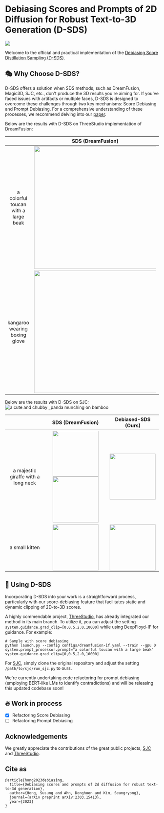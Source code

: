 # Debiasing Scores and Prompts of 2D Diffusion for Robust Text-to-3D Generation (D-SDS)
<a href="https://arxiv.org/abs/2303.15413"><img src="https://img.shields.io/badge/arXiv-2305.15413-B31B1B"></a>

Welcome to the official and practical implementation of the [Debiasing Score Distillation Sampling (D-SDS)](https://arxiv.org/abs/2303.15413).

## 🎭 Why Choose D-SDS?

D-SDS offers a solution when SDS methods, such as DreamFusion, Magic3D, SJC, etc., don't produce the 3D results you're aiming for. If you've faced issues with artifacts or multiple faces, D-SDS is designed to overcome these challenges through two key mechanisms: Score Debiasing and Prompt Debiasing. For a comprehensive understanding of these processes, we recommend delving into our [paper](https://arxiv.org/abs/2303.15413).

Below are the results with D-SDS on ThreeStudio implementation of DreamFusion:

|           | SDS (DreamFusion) | Debiased-SDS (Ours) |
|:---------:|:-----------------:|:-------------------:|
| a colorful toucan with a large beak | <img src="https://github.com/SusungHong/Debiased-Score-Distillation-Sampling/assets/5498512/a4090873-8401-4601-b5a9-2f931637a669" width="400"/> | <img src="https://github.com/SusungHong/Debiased-Score-Distillation-Sampling/assets/5498512/e3f9b673-10f6-4844-a22e-f07e049393e1" width="400"/> |
| kangaroo wearing boxing glove | <img src="https://github.com/SusungHong/Debiased-Score-Distillation-Sampling/assets/5498512/067b6980-8e0c-45b0-8951-9816c327b012" width="400"/> | <img src="https://github.com/SusungHong/Debiased-Score-Distillation-Sampling/assets/5498512/138c03ad-b648-4b36-aa12-f8a29ffdfe7a" width="400"/> |

Below are the results with D-SDS on SJC:![a cute and chubby _panda munching on bamboo]()


|           | SDS (DreamFusion) | Debiased-SDS (Ours) |
|:---------:|:-----------------:|:-------------------:|
| a majestic giraffe with a long neck | <img src="https://github.com/SusungHong/Debiased-Score-Distillation-Sampling/assets/5498512/a2b7404e-0caa-4086-96e4-e7c625d7f2e2" width="150"/><img src="https://github.com/SusungHong/Debiased-Score-Distillation-Sampling/assets/5498512/2b29150b-e787-4fa6-a485-30b2327c0ae5" width="150"/> | <img src="https://github.com/SusungHong/Debiased-Score-Distillation-Sampling/assets/5498512/9d0cdd3a-5003-4520-8b4d-e69e09f445fb" width="150"/> |
| a small kitten | <img src="https://github.com/SusungHong/Debiased-Score-Distillation-Sampling/assets/5498512/a128db5d-06a3-45be-91b8-c6e5e2c5ecab" width="150"/> | <img src="https://github.com/SusungHong/Debiased-Score-Distillation-Sampling/assets/5498512/4b4a8118-92b0-4021-a28b-60c56724c664" width="150"/> |

## 🐧 Using D-SDS

Incorporating D-SDS into your work is a straightforward process, particularly with our score-debiasing feature that facilitates static and dynamic clipping of 2D-to-3D scores.

A highly commendable project, [ThreeStudio](https://github.com/threestudio-project/threestudio), has already integrated our method in its main branch. To utilize it, you can adjust the setting `system.guidance.grad_clip=[0,0.5,2.0,10000]` while using DeepFloyd-IF for guidance. For example:
```
# Sample with score debiasing
python launch.py --config configs/dreamfusion-if.yaml --train --gpu 0 system.prompt_processor.prompt="a colorful toucan with a large beak" system.guidance.grad_clip=[0,0.5,2.0,10000]
```

For [SJC](https://github.com/pals-ttic/sjc), simply clone the original repository and adjust the setting `/path/to/sjc/run_sjc.py` to ours.

We're currently undertaking code refactoring for prompt debiasing (employing BERT-like LMs to identify contradictions) and will be releasing this updated codebase soon!

## 🔥 Work in process
- [x] Refactoring Score Debiasing
- [ ] Refactoring Prompt Debiasing

## Acknowledgements

We greatly appreciate the contributions of the great public projects, [SJC](https://github.com/pals-ttic/sjc) and [ThreeStudio](https://github.com/threestudio-project/threestudio).

## Cite as
```
@article{hong2023debiasing,
  title={Debiasing scores and prompts of 2d diffusion for robust text-to-3d generation},
  author={Hong, Susung and Ahn, Donghoon and Kim, Seungryong},
  journal={arXiv preprint arXiv:2303.15413},
  year={2023}
}
```
